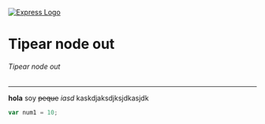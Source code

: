 [![Express Logo](https://i.cloudup.com/zfY6lL7eFa-3000x3000.png)](http://expressjs.com/)

# Tipear node out
###### Tipear node out
____

**hola** soy ~~peque~~ *iasd* kaskdjaksdjksjdkasjdk

```ts
var num1 = 10;

```


